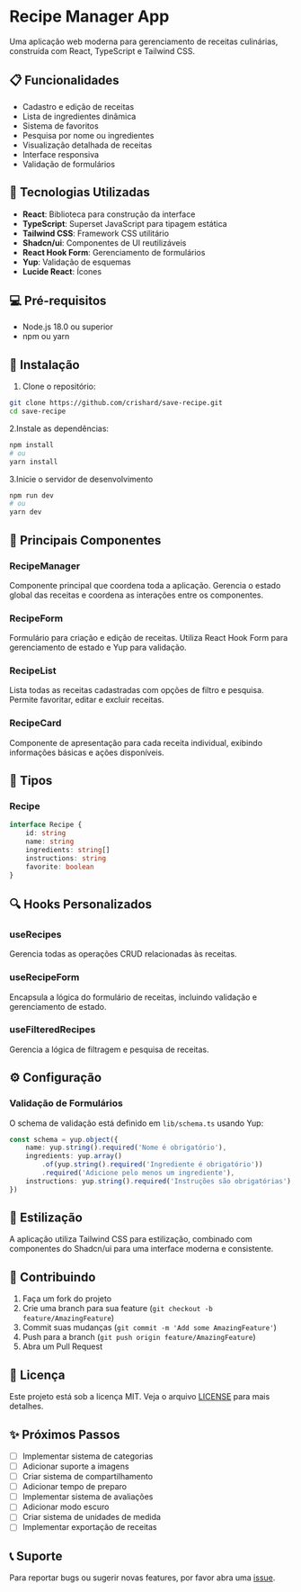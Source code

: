 # Recipe Manager App

Uma aplicação web moderna para gerenciamento de receitas culinárias, construída com React, TypeScript e Tailwind CSS.

## 📋 Funcionalidades

- Cadastro e edição de receitas
- Lista de ingredientes dinâmica
- Sistema de favoritos
- Pesquisa por nome ou ingredientes
- Visualização detalhada de receitas
- Interface responsiva
- Validação de formulários

## 🚀 Tecnologias Utilizadas

- **React**: Biblioteca para construção da interface
- **TypeScript**: Superset JavaScript para tipagem estática
- **Tailwind CSS**: Framework CSS utilitário
- **Shadcn/ui**: Componentes de UI reutilizáveis
- **React Hook Form**: Gerenciamento de formulários
- **Yup**: Validação de esquemas
- **Lucide React**: Ícones

## 💻 Pré-requisitos

- Node.js 18.0 ou superior
- npm ou yarn

## 🔧 Instalação

1. Clone o repositório:

```bash
git clone https://github.com/crishard/save-recipe.git
cd save-recipe
```

2.Instale as dependências:

```bash
npm install
# ou
yarn install
```

3.Inicie o servidor de desenvolvimento

```bash
npm run dev
# ou
yarn dev
```

## 🔨 Principais Componentes

### RecipeManager

Componente principal que coordena toda a aplicação. Gerencia o estado global das receitas e coordena as interações entre os componentes.

### RecipeForm

Formulário para criação e edição de receitas. Utiliza React Hook Form para gerenciamento de estado e Yup para validação.

### RecipeList

Lista todas as receitas cadastradas com opções de filtro e pesquisa. Permite favoritar, editar e excluir receitas.

### RecipeCard

Componente de apresentação para cada receita individual, exibindo informações básicas e ações disponíveis.

## 📝 Tipos

### Recipe

```typescript
interface Recipe {
    id: string
    name: string
    ingredients: string[]
    instructions: string
    favorite: boolean
}
```

## 🔍 Hooks Personalizados

### useRecipes

Gerencia todas as operações CRUD relacionadas às receitas.

### useRecipeForm

Encapsula a lógica do formulário de receitas, incluindo validação e gerenciamento de estado.

### useFilteredRecipes

Gerencia a lógica de filtragem e pesquisa de receitas.

## ⚙️ Configuração

### Validação de Formulários

O schema de validação está definido em `lib/schema.ts` usando Yup:

```typescript
const schema = yup.object({
    name: yup.string().required('Nome é obrigatório'),
    ingredients: yup.array()
        .of(yup.string().required('Ingrediente é obrigatório'))
        .required('Adicione pelo menos um ingrediente'),
    instructions: yup.string().required('Instruções são obrigatórias'),
})
```

## 🎨 Estilização

A aplicação utiliza Tailwind CSS para estilização, combinado com componentes do Shadcn/ui para uma interface moderna e consistente.

## 🤝 Contribuindo

1. Faça um fork do projeto
2. Crie uma branch para sua feature (`git checkout -b feature/AmazingFeature`)
3. Commit suas mudanças (`git commit -m 'Add some AmazingFeature'`)
4. Push para a branch (`git push origin feature/AmazingFeature`)
5. Abra um Pull Request

## 📄 Licença

Este projeto está sob a licença MIT. Veja o arquivo [LICENSE](LICENSE) para mais detalhes.

## ✨ Próximos Passos

- [ ] Implementar sistema de categorias
- [ ] Adicionar suporte a imagens
- [ ] Criar sistema de compartilhamento
- [ ] Adicionar tempo de preparo
- [ ] Implementar sistema de avaliações
- [ ] Adicionar modo escuro
- [ ] Criar sistema de unidades de medida
- [ ] Implementar exportação de receitas

## 📞 Suporte

Para reportar bugs ou sugerir novas features, por favor abra uma [issue](https://github.com/crishard/save-recipe/issues).
